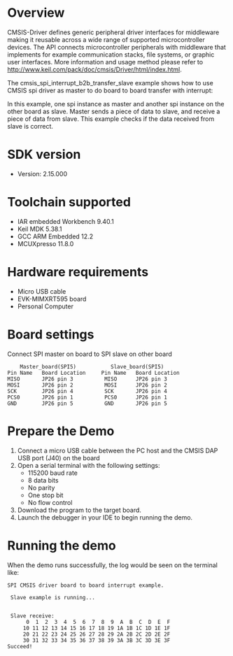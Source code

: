 Overview
========
CMSIS-Driver defines generic peripheral driver interfaces for middleware making it reusable across a wide 
range of supported microcontroller devices. The API connects microcontroller peripherals with middleware 
that implements for example communication stacks, file systems, or graphic user interfaces. 
More information and usage method please refer to http://www.keil.com/pack/doc/cmsis/Driver/html/index.html.

The cmsis_spi_interrupt_b2b_transfer_slave example shows how to use CMSIS spi driver as master to do board to board transfer 
with interrupt:

In this example, one spi instance as master and another spi instance on the other board as slave. Master sends a 
piece of data to slave, and receive a piece of data from slave. This example checks if the data received from 
slave is correct.

SDK version
===========
- Version: 2.15.000

Toolchain supported
===================
- IAR embedded Workbench  9.40.1
- Keil MDK  5.38.1
- GCC ARM Embedded  12.2
- MCUXpresso  11.8.0

Hardware requirements
=====================
- Micro USB cable
- EVK-MIMXRT595 board
- Personal Computer

Board settings
==============
Connect SPI master on board to SPI slave on other board
~~~~~~~~~~~~~~~~~~~~~~~~~~~~~~~~~~~~~~~~~~~~~~~~~~~~~~
    Master_board(SPI5)           Slave_board(SPI5)                          
Pin Name   Board Location     Pin Name   Board Location                     
MISO       JP26 pin 3          MISO      JP26 pin 3  
MOSI       JP26 pin 2          MOSI      JP26 pin 2  
SCK        JP26 pin 4          SCK       JP26 pin 4  
PCS0       JP26 pin 1          PCS0      JP26 pin 1  
GND        JP26 pin 5          GND       JP26 pin 5  
~~~~~~~~~~~~~~~~~~~~~~~~~~~~~~~~~~~~~~~~~~~~~~~~~~~~~~

Prepare the Demo
================
1.  Connect a micro USB cable between the PC host and the CMSIS DAP USB port (J40) on the board
2.  Open a serial terminal with the following settings:
    - 115200 baud rate
    - 8 data bits
    - No parity
    - One stop bit
    - No flow control
3.  Download the program to the target board.
4.  Launch the debugger in your IDE to begin running the demo.

Running the demo
================
When the demo runs successfully, the log would be seen on the terminal like:

~~~~~~~~~~~~~~~~~~~~~~~~~~~~
SPI CMSIS driver board to board interrupt example.

 Slave example is running...


 Slave receive:
      0  1  2  3  4  5  6  7  8  9  A  B  C  D  E  F
     10 11 12 13 14 15 16 17 18 19 1A 1B 1C 1D 1E 1F
     20 21 22 23 24 25 26 27 28 29 2A 2B 2C 2D 2E 2F
     30 31 32 33 34 35 36 37 38 39 3A 3B 3C 3D 3E 3F
Succeed!


~~~~~~~~~~~~~~~~~~~~~~~~~~~~
